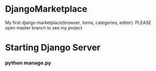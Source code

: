 # DjangoMarketplace
My first django marketplace(browser, items, categories, editor). PLEASE open master branch to see my project

# Starting Django Server
### python manage.py 

